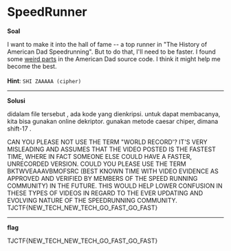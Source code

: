 # SpeedRunner


**Soal**

I want to make it into the hall of fame -- a top runner in "The History of American Dad Speedrunning". But to do that, I'll need to be faster. I found some [weird parts](https://static.tjctf.org/6e61ec43e56cff1441f4cef46594bf75869a2c66cb47e86699e36577fbc746ff_encoded.txt) in the American Dad source code. I think it might help me become the best. <br>  
__Hint__: ```SHI ZAAAAA (cipher)```  

____________________________________

**Solusi** 

didalam file tersebut , ada kode yang dienkripsi.
untuk dapat membacanya, kita bisa gunakan online dekriptor.
gunakan metode caesar chiper, dimana shift-17 .

CAN YOU PLEASE NOT USE THE TERM "WORLD RECORD'? IT'S VERY MISLEADING AND ASSUMES THAT THE VIDEO POSTED IS THE FASTEST TIME, WHERE IN FACT SOMEONE ELSE COULD HAVE A FASTER, UNRECORDED VERSION. COULD YOU PLEASE USE THE TERM BKTWVEAAAVBMOFSRC (BEST KNOWN TIME WITH VIDEO EVIDENCE AS APPROVED AND VERIFIED BY MEMBERS OF THE SPEED RUNNING COMMUNITY) IN THE FUTURE. THIS WOULD HELP LOWER CONFUSION IN THESE TYPES OF VIDEOS IN REGARD TO THE EVER UPDATING AND EVOLVING NATURE OF THE SPEEDRUNNING COMMUNITY. 
TJCTF{NEW_TECH_NEW_TECH_GO_FAST_GO_FAST}


____________________________________

**flag**

TJCTF{NEW_TECH_NEW_TECH_GO_FAST_GO_FAST}

